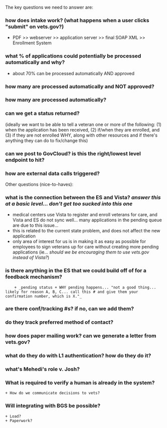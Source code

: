 The key questions we need to answer are:  
### how does intake work? (what happens when a user clicks "submit" on vets.gov?) 
+ PDF >> webserver >> application server >> final SOAP XML >> Enrollment System 

### what % of applications could potentially be processed automatically and why? 
+ about 70% can be processed automatically AND approved

### how many are processed automatically and NOT approved?

### how many are processed automatically? 

### can we get a status returned?
(ideally we want to be able to tell a veteran one or more of the following: (1) when the application has been received, (2) if/when they are enrolled, and (3) if they are not enrolled WHY, along with other resources and if there's anything they can do to fix/change this) 

### can we post to GovCloud? is this the right/lowest level endpoint to hit? 


### how are external data calls triggered?


Other questions (nice-to-haves): 

### what is the connection between the ES and Vista? _answer this at a basic level... don't get too sucked into this one_ 
+ medical centers use Vista to register and enroll veterans for care, and Vista and ES do not sync well... many applications in the pending queue are due to this issue... 
+ this is related to the current state problem, and does not affect the new application
+ only area of interest for us is in making it as easy as possible for employees to sign veterans up for care without creating more pending applications (ie... _should we be encouraging them to use vets.gov instead of Vista?_)

### is there anything in the ES that we could build off of for a feedback mechanism? 
        + _pending status + WHY pending happens... "not a good thing... likely for reason A, B, C... call this # and give them your confirmation number, which is X."_  

### are there conf/tracking #s? if no, can we add them? 

### do they track preferred method of contact?

### how does paper mailing work? can we generate a letter from vets.gov? 

### what do they do with L1 authentication? how do they do it? 

### what's Mehedi's role v. Josh? 


### What is required to verify a human is already in the system? 
    + How do we communicate decisions to vets?


### Will integrating with BGS be possible? 
    + Load?
    + Paperwork? 
